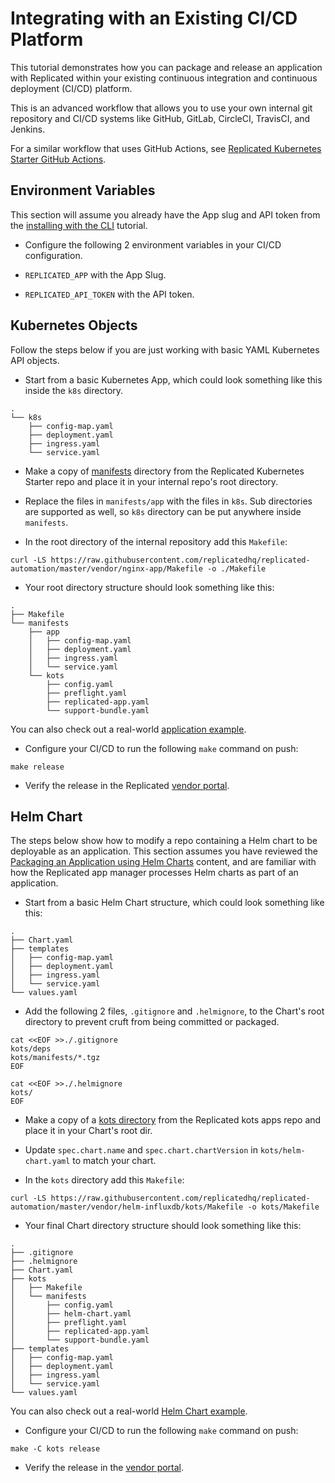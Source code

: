 # Integrating with an Existing CI/CD Platform

This tutorial demonstrates how you can package and release an application with Replicated within your existing continuous integration and continuous deployment (CI/CD) platform.

This is an advanced workflow that allows you to use your own internal git repository and CI/CD systems like GitHub, GitLab, CircleCI, TravisCI, and Jenkins.

For a similar workflow that uses GitHub Actions, see [Replicated Kubernetes Starter GitHub Actions](https://github.com/replicatedhq/replicated-starter-kots/blob/main/.github/workflows/main.yml).

## Environment Variables

This section will assume you already have the App slug and API token from the [installing with the CLI](tutorial-installing-with-cli#2-setting-a-service-account-token) tutorial.

- Configure the following 2 environment variables in your CI/CD configuration.

- `REPLICATED_APP` with the App Slug.
- `REPLICATED_API_TOKEN` with the API token.

## Kubernetes Objects

Follow the steps below if you are just working with basic YAML Kubernetes API objects.

- Start from a basic Kubernetes App, which could look something like this inside the `k8s` directory.

```text
.
└── k8s
    ├── config-map.yaml
    ├── deployment.yaml
    ├── ingress.yaml
    └── service.yaml
```

- Make a copy of [manifests](https://github.com/replicatedhq/replicated-automation/tree/master/vendor/nginx-app/manifests) directory from the Replicated Kubernetes Starter repo and place it in your internal repo's root directory.

- Replace the files in `manifests/app` with the files in `k8s`.
Sub directories are supported as well, so `k8s` directory can be put anywhere inside `manifests`.

- In the root directory of the internal repository add this `Makefile`:

```shell
curl -LS https://raw.githubusercontent.com/replicatedhq/replicated-automation/master/vendor/nginx-app/Makefile -o ./Makefile
```

- Your root directory structure should look something like this:
```text
.
├── Makefile
└── manifests
    ├── app
    │   ├── config-map.yaml
    │   ├── deployment.yaml
    │   ├── ingress.yaml
    │   └── service.yaml
    └── kots
        ├── config.yaml
        ├── preflight.yaml
        ├── replicated-app.yaml
        └── support-bundle.yaml
```

You can also check out a real-world [application example](https://github.com/replicatedhq/replicated-automation/tree/master/vendor/nginx-app).

- Configure your CI/CD to run the following `make` command on push:

```shell
make release
```

- Verify the release in the Replicated [vendor portal](https://vendor.replicated.com).

## Helm Chart

The steps below show how to modify a repo containing a Helm chart to be deployable as an application.
This section assumes you have reviewed the [Packaging an Application using Helm Charts](helm-overview) content, and are familiar with how the Replicated app manager processes Helm charts as part of an application.

- Start from a basic Helm Chart structure, which could look something like this:

```text
.
├── Chart.yaml
├── templates
│   ├── config-map.yaml
│   ├── deployment.yaml
│   ├── ingress.yaml
│   └── service.yaml
└── values.yaml
```

- Add the following 2 files, `.gitignore` and `.helmignore`, to the Chart's root directory to prevent cruft from being committed or packaged.

```shell
cat <<EOF >>./.gitignore
kots/deps
kots/manifests/*.tgz
EOF
```

```shell
cat <<EOF >>./.helmignore
kots/
EOF
```

- Make a copy of a [kots directory](https://github.com/replicatedhq/replicated-automation/tree/master/vendor/helm-influxdb/kots) from the Replicated kots apps repo and place it in your Chart's root dir.

- Update `spec.chart.name` and `spec.chart.chartVersion` in `kots/helm-chart.yaml` to match your chart.

- In the `kots` directory add this `Makefile`:

```shell
curl -LS https://raw.githubusercontent.com/replicatedhq/replicated-automation/master/vendor/helm-influxdb/kots/Makefile -o kots/Makefile
```

- Your final Chart directory structure should look something like this:
```text
.
├── .gitignore
├── .helmignore
├── Chart.yaml
├── kots
│   ├── Makefile
│   └── manifests
│       ├── config.yaml
│       ├── helm-chart.yaml
│       ├── preflight.yaml
│       ├── replicated-app.yaml
│       └── support-bundle.yaml
├── templates
│   ├── config-map.yaml
│   ├── deployment.yaml
│   ├── ingress.yaml
│   └── service.yaml
└── values.yaml
```

You can also check out a real-world [Helm Chart example](https://github.com/replicatedhq/replicated-automation/tree/master/vendor/helm-influxdb).

- Configure your CI/CD to run the following `make` command on push:
```shell
make -C kots release
```

- Verify the release in the [vendor portal](https://vendor.replicated.com).
